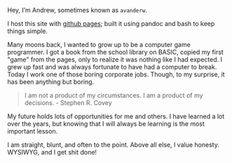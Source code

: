 Hey, I’m Andrew, sometimes known as `avanderw`.

I host this site with [github pages](https://github.com/avanderw/avanderw.github.io); built it using pandoc and bash to keep things simple.

Many moons back, I wanted to grow up to be a computer game programmer. I got a book from the school library on BASIC, copied my first "game" from the pages, only to realize it was nothing like I had expected. I grew up fast and was always fortunate to have had a computer to break. Today I work one of those boring corporate jobs. Though, to my surprise, it has been anything but boring.

> I am not a product of my circumstances. I am a product of my decisions. - Stephen R. Covey

My future holds lots of opportunities for me and others. I have learned a lot over the years, but knowing that I will always be learning is the most important lesson.

I am straight, blunt, and often to the point. Above all else, I value honesty. WYSIWYG, and I get shit done!